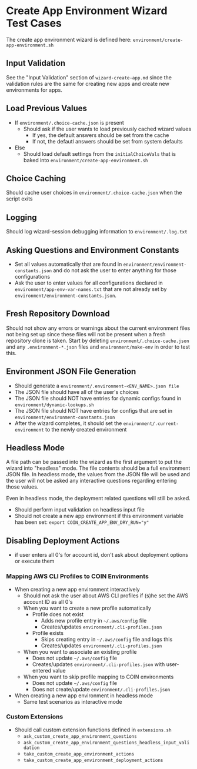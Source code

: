 # Create App Environment Wizard Test Cases

The create app environment wizard is defined here: `environment/create-app-environment.sh`

## Input Validation

See the "Input Validation" section of `wizard-create-app.md` since the validation rules are the same for creating new apps and create new environments for apps.

## Load Previous Values

* If `environment/.choice-cache.json` is present
  * Should ask if the user wants to load previously cached wizard values
    * If yes, the default answers should be set from the cache
    * If not, the defautl answers should be set from system defaults
* Else
  * Should load default settings from the `initialChoiceVals` that is baked
  into `environment/create-app-environment.sh`

## Choice Caching

Should cache user choices in `environment/.choice-cache.json` when the script exits

## Logging

Should log wizard-session debugging information to `environment/.log.txt`

## Asking Questions and Environment Constants

* Set all values automatically that are found in `environment/environment-constants.json`
and do not ask the user to enter anything for those configurations
* Ask the user to enter values for all configurations declared in `environment/app-env-var-names.txt` that are not already set by `environment/environment-constants.json`.

## Fresh Repository Download

Should not show any errors or warnings about the current environment files not being
set up since these files will not be present when a fresh repository clone is taken.
Start by deleting `environment/.choice-cache.json` and any `.environment-*.json` files
and `environment/make-env` in order to test this.

## Environment JSON File Generation

* Should generate a `environment/.environment-<ENV_NAME>.json file`
* The JSON file should have all of the user's choices
* The JSON file should NOT have entries for dynamic configs found in `environment/dynamic-lookups.sh`
* The JSON file should NOT have entries for configs that are set in `environment/environment-constants.json`
* After the wizard completes, it should set the `environment/.current-environment` to the newly created environment

## Headless Mode

A file path can be passed into the wizard as the first argument to put the wizard into "headless" mode. The file contents should be a full environment JSON file. In headless mode, the values from the JSON file will be used and the user will not be asked any interactive questions regarding entering those values.

Even in headless mode, the deployment related questions will still be asked.

* Should perform input validation on headless input file
* Should not create a new app environment if this environment variable has been set: `export COIN_CREATE_APP_ENV_DRY_RUN="y"`

## Disabling Deployment Actions

* if user enters all 0's for account id, don't ask about deployment options or execute them

### Mapping AWS CLI Profiles to COIN Environments

* When creating a new app environment interactively
  * Should not ask the user about AWS CLI profiles if (s)he set the AWS account ID as all 0's
  * When you want to create a new profile automatically
    * Profile does not exist
      * Adds new profile entry in `~/.aws/config` file
      * Creates/updates `environment/.cli-profiles.json`
    * Profile exists
      * Skips creating entry in `~/.aws/config` file and logs this
      * Creates/updates `environment/.cli-profiles.json`
  * When you want to associate an existing profile
    * Does not update `~/.aws/config` file
    * Creates/updates `environment/.cli-profiles.json` with user-entered value
  * When you want to skip profile mapping to COIN environments
    * Does not update `~/.aws/config` file
    * Does not create/update `environment/.cli-profiles.json`
* When creating a new app environment in headless mode
  * Same test scenarios as interactive mode

### Custom Extensions

* Should call custom extension functions defined in `extensions.sh`
  * `ask_custom_create_app_environment_questions`
  * `ask_custom_create_app_environment_questions_headless_input_validation` 
  * `take_custom_create_app_environment_actions`
  * `take_custom_create_app_environment_deployment_actions`